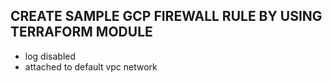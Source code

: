 ## CREATE SAMPLE GCP FIREWALL RULE BY USING TERRAFORM MODULE

- log disabled
- attached to default vpc network